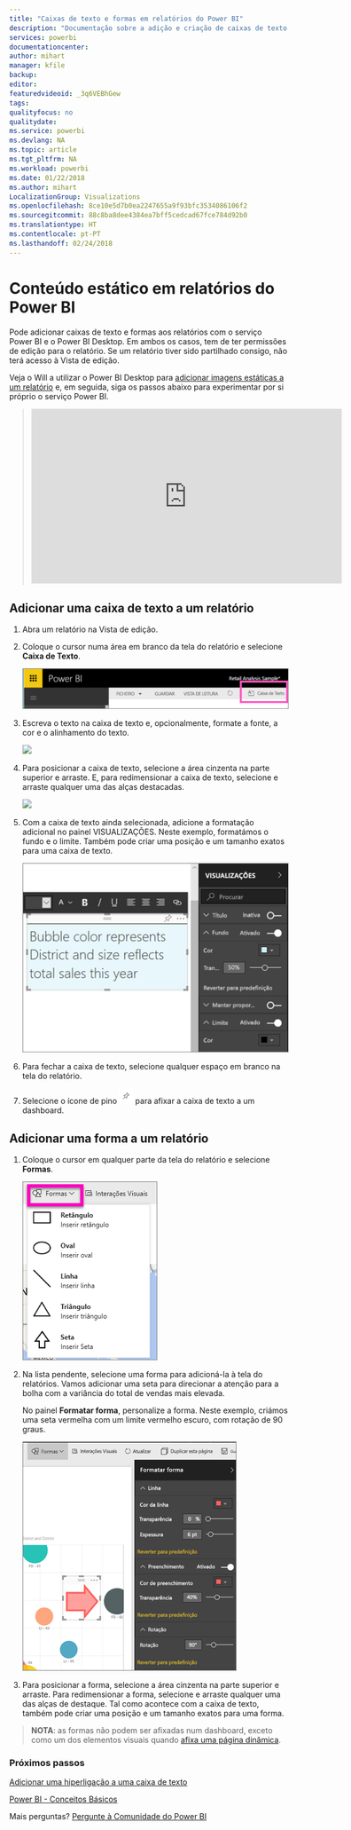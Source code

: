 ```yaml
---
title: "Caixas de texto e formas em relatórios do Power BI"
description: "Documentação sobre a adição e criação de caixas de texto e formas num relatório através do serviço Microsoft Power BI."
services: powerbi
documentationcenter: 
author: mihart
manager: kfile
backup: 
editor: 
featuredvideoid: _3q6VEBhGew
tags: 
qualityfocus: no
qualitydate: 
ms.service: powerbi
ms.devlang: NA
ms.topic: article
ms.tgt_pltfrm: NA
ms.workload: powerbi
ms.date: 01/22/2018
ms.author: mihart
LocalizationGroup: Visualizations
ms.openlocfilehash: 8ce10e5d7b0ea2247655a9f93bfc3534086106f2
ms.sourcegitcommit: 88c8ba8dee4384ea7bff5cedcad67fce784d92b0
ms.translationtype: HT
ms.contentlocale: pt-PT
ms.lasthandoff: 02/24/2018
---
```

# <a name="static-content-in-power-bi-reports"></a>Conteúdo estático em relatórios do Power BI
Pode adicionar caixas de texto e formas aos relatórios com o serviço Power BI e o Power BI Desktop. Em ambos os casos, tem de ter permissões de edição para o relatório. Se um relatório tiver sido partilhado consigo, não terá acesso à Vista de edição. 

Veja o Will a utilizar o Power BI Desktop para [adicionar imagens estáticas a um relatório](guided-learning/visualizations.yml#step-11) e, em seguida, siga os passos abaixo para experimentar por si próprio o serviço Power BI.
> 
> <iframe width="560" height="315" src="https://www.youtube.com/embed/_3q6VEBhGew" frameborder="0" allowfullscreen></iframe>
> 

## <a name="add-a-text-box-to-a-report"></a>Adicionar uma caixa de texto a um relatório
1. Abra um relatório na Vista de edição.

2. Coloque o cursor numa área em branco da tela do relatório e selecione **Caixa de Texto**.
   
   ![](media/power-bi-reports-add-text-and-shapes/pbi_textbox.png)
2. Escreva o texto na caixa de texto e, opcionalmente, formate a fonte, a cor e o alinhamento do texto. 
   
   ![](media/power-bi-reports-add-text-and-shapes/pbi_textbox2new.png)
3. Para posicionar a caixa de texto, selecione a área cinzenta na parte superior e arraste. E, para redimensionar a caixa de texto, selecione e arraste qualquer uma das alças destacadas. 
   
   ![](media/power-bi-reports-add-text-and-shapes/textboxsmaller.gif)

4. Com a caixa de texto ainda selecionada, adicione a formatação adicional no painel VISUALIZAÇÕES. Neste exemplo, formatámos o fundo e o limite. Também pode criar uma posição e um tamanho exatos para uma caixa de texto.  

   ![](media/power-bi-reports-add-text-and-shapes/power-bi-borders.png)

5. Para fechar a caixa de texto, selecione qualquer espaço em branco na tela do relatório. 

5. Selecione o ícone de pino ![](media/power-bi-reports-add-text-and-shapes/pbi_pintile.png) para afixar a caixa de texto a um dashboard. 

## <a name="add-a-shape-to-a-report"></a>Adicionar uma forma a um relatório
1. Coloque o cursor em qualquer parte da tela do relatório e selecione **Formas**.
   
   ![](media/power-bi-reports-add-text-and-shapes/power-bi-shapes.png)
2. Na lista pendente, selecione uma forma para adicioná-la à tela do relatórios. Vamos adicionar uma seta para direcionar a atenção para a bolha com a variância do total de vendas mais elevada. 
   
   No painel **Formatar forma**, personalize a forma. Neste exemplo, criámos uma seta vermelha com um limite vermelho escuro, com rotação de 90 graus.
   
   ![](media/power-bi-reports-add-text-and-shapes/power-bi-arrrow.png)
3. Para posicionar a forma, selecione a área cinzenta na parte superior e arraste. Para redimensionar a forma, selecione e arraste qualquer uma das alças de destaque. Tal como acontece com a caixa de texto, também pode criar uma posição e um tamanho exatos para uma forma.

> **NOTA**: as formas não podem ser afixadas num dashboard, exceto como um dos elementos visuais quando [afixa uma página dinâmica](service-dashboard-pin-live-tile-from-report.md). 
> 
> 

### <a name="next-steps"></a>Próximos passos
[Adicionar uma hiperligação a uma caixa de texto](service-add-hyperlink-to-text-box.md)

[Power BI - Conceitos Básicos](service-basic-concepts.md)

Mais perguntas? [Pergunte à Comunidade do Power BI](http://community.powerbi.com/)
